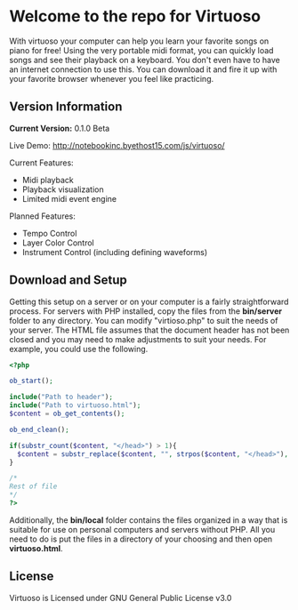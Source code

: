 # **Welcome to the repo for Virtuoso**

With virtuoso your computer can help you learn your favorite songs on piano for free! Using the very portable midi format, you can quickly load songs and see their playback on a keyboard. You don't even have to have an internet connection to use this. You can download it and fire it up with your favorite browser whenever you feel like practicing.

## **Version Information**

**Current Version:** 0.1.0 Beta

Live Demo: http://notebookinc.byethost15.com/js/virtuoso/

Current Features:
- Midi playback
- Playback visualization
- Limited midi event engine

Planned Features:
- Tempo Control
- Layer Color Control
- Instrument Control (including defining waveforms)


## **Download and Setup**

Getting this setup on a server or on your computer is a fairly straightforward process. For servers with PHP installed, copy the files from the **bin/server** folder to any directory. You can modify "virtioso.php" to suit the needs of your server. The HTML file assumes that the document header has not been closed and you may need to make adjustments to suit your needs. For example, you could use the following.

```php
<?php

ob_start();

include("Path to header");
include("Path to virtuoso.html");
$content = ob_get_contents();

ob_end_clean();

if(substr_count($content, "</head>") > 1){
  $content = substr_replace($content, "", strpos($content, "</head>"), strlen("</head>"));
}

/*
Rest of file
*/
?>
```

Additionally, the **bin/local** folder contains the files organized in a way that is suitable for use on personal computers and servers without PHP. All you need to do is put the files in a directory of your choosing and then open **virtuoso.html**.

## **License**

Virtuoso is Licensed under GNU General Public License v3.0
